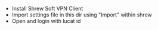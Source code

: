 * Install Shrew Soft VPN Client
* Import settings file in this dir using "Import" within shrew
* Open and login with lucat id
